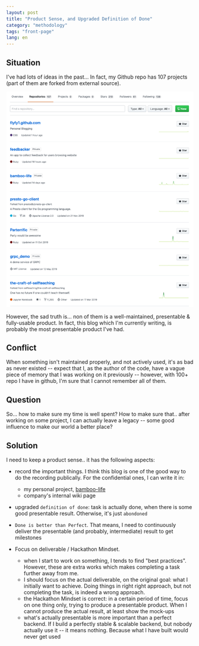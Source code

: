 ```yaml
---
layout: post
title: "Product Sense, and Upgraded Definition of Done"
category: "methodology"
tags: "front-page"
lang: en
---
```


## Situation

I've had lots of ideas in the past... In fact, my Github repo has 107 projects
(part of them are forked from external source).

![Github Repo Screenshot](/assets/posts/github-repo-screenshot.png)

However, the sad truth is... non of them is a well-maintained, presentable &
fully-usable product. In fact, this blog which I'm currently writing, is
probably the most presentable product I've had.

## Conflict

When something isn't maintained properly, and not actively used, it's as bad as
never existed -- expect that I, as the author of the code, have a vague piece of
memory that I was working on it previously -- however, with 100+ repo I have in
github, I'm sure that I cannot remember all of them. 

## Question

So... how to make sure my time is well spent? How to make sure that.. after
working on some project, I can actually leave a legacy -- some good influence to
make our world a better place?

## Solution

I need to keep a product sense.. it has the following aspects:

- record the important things. I think this blog is one of the good way to do
  the recording publically. For the confidential ones, I can write it in:

  - my personal project, [bamboo-life](https://bamboo-life.herokuapp.com/)
  - company's internal wiki page

- upgraded `definition of done`: task is actually done, when there is some good
  presentable result. Otherwise, it's just `abondoned`
- `Done is better than Perfect`. That means, I need to continuously deliver the
  presentable (and probably, intermediate) result to get milestones
- Focus on deliverable / Hackathon Mindset. 
  - when I start to work on something, I tends to find "best practices". However, these are extra works which makes
    completing a task further away from me.
  - I should focus on the actual deliverable, on the original goal: what I initially want to achieve. Doing things in 
    right right approach, but not completing the task, is indeed a wrong approach.
  - the Hackathon Mindset is correct: in a certain period of time, focus on one thing only, trying to produce a 
    presentable product. When I cannot produce the actual result, at least show the mock-ups
  - what's actually presentable is more important than a perfect backend. If I build a perfectly stable & scalable 
    backend, but nobody actually use it -- it means nothing. Because what I have built would never get used
